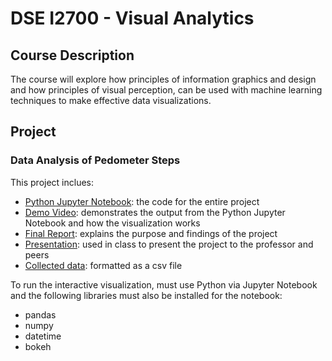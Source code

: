 # DSE I2700 - Visual Analytics

## Course Description

The course will explore how principles of information graphics and design and how principles of visual perception, can be used with machine learning techniques to make effective data visualizations.

## Project

### Data Analysis of Pedometer Steps

This project inclues:

- [Python Jupyter Notebook](Visual-Analytics-Final-Project.ipynb): the code for the entire project
- [Demo Video](Demo.mp4): demonstrates the output from the Python Jupyter Notebook and how the visualization works
- [Final Report](Final-Report.pdf): explains the purpose and findings of the project
- [Presentation](Presentation.pdf): used in class to present the project to the professor and peers
- [Collected data](project_data.csv): formatted as a csv file

To run the interactive visualization, must use Python via Jupyter Notebook and the following libraries must also be installed for the notebook:

- pandas
- numpy
- datetime
- bokeh
